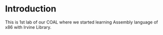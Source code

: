# Introduction

This is 1st lab of our COAL where we started learning Assembly language of x86 with Irvine Library.